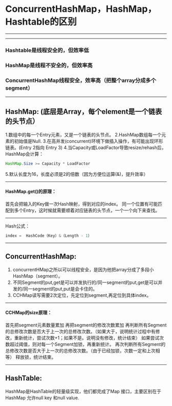 # ConcurrentHashMap，HashMap，Hashtable的区别
---
---

### Hashtable是线程安全的，但效率低
### HashMap是线程不安全的，但效率高
### ConcurrentHashMap线程安全，效率高（把整个array分成多个segment）
---

## HashMap: (底层是Array，每个element是一个链表的头节点）
1.数组中的每一个Entry元素，又是一个链表的头节点。
2.HashMap数组每一个元素的初始值是Null.
3.在高并发(concurrent)环境下做插入操作，有可能出现环形链表。(Entry 2指向 Entry 3)
4.当Capacity或LoadFactor导致resize/rehash后，HashMap会计算： 
```java
HashMap.Size >= Capacity * LoadFactor
```
5.默认长度为16，长度必须是2的倍数（因为方便位运算(&)，提升效率）

---
#### HashMap.get()的原理：
首先会把输入的Key做一次Hash映射，得到对应的index。
同一个位置有可能匹配到多个Entry，这时候就需要顺着对应链表的头节点，一个一个向下来查找。

---

Hash公式：
```java
index =  HashCode（Key）&（Length - 1） 
```
---

## ConcurrentHashMap:
1. concurrentHMap之所以可以线程安全，是因为他把array分成了多段小HashMap（segment）。
2. 不同Segment的put,get是可以并发执行的/同一segment的put,get是可以并发的/同一segment的put,put是会卡住的。
3. CCHMap读写需要2次定位，先定位到segment,再定位到具体index。

---
#### CCHMap的size原理：
首先把segment元素数量累加
再把segment的修改次数累加
再判断所有Segment的总修改次数是否大于上一次的总修改次数。（如果大于，说明统计过程中有修改，重新统计，尝试次数+1；如果不是。说明没有修改，统计结束）
如果尝试次数超过阈值，则对每一个Segment加锁，再重新统计。
再次判断所有Segment的总修改次数是否大于上一次的总修改次数。（由于已经加锁，次数一定和上次相等）
释放锁，统计结束。

---

## HashTable:
HashMap是HashTable的轻量级实现，他们都完成了Map 接口，主要区别在于HashMap 允许null key 和null value.
